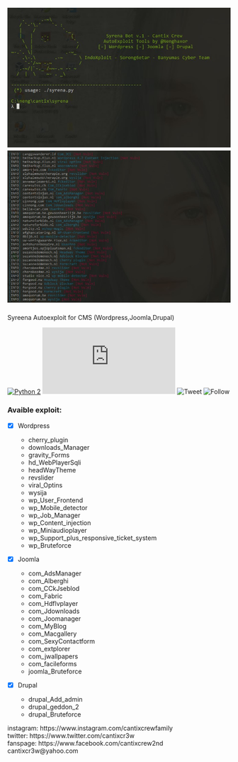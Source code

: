 <h1 align="center">
  <br>
  <a href="https://github.com/cantixcrew/Syreena"><img src="https://github.com/cantixcrew/Syreena/blob/main/img/Syreena_1.jpg" alt="Syreena"></a>
  <br>
  <img src="https://github.com/cantixcrew/Syreena/blob/main/img/Syreena_3.jpg" alt="Syreena">
</h1>

<div>
  <p>Syreena Autoexploit for CMS (Wordpress,Joomla,Drupal)</p>
</div>


[![Python 2](https://img.shields.io/badge/python-2.6-yellow.svg)](https://www.python.org/) 
![Size](https://img.shields.io/github/size/cantixcrew/Syreena/README.md)
![Tweet](https://img.shields.io/twitter/url?style=social&url=https%3A%2F%2Ftwitter.com%2Fcantixcr3w)
![Follow](https://img.shields.io/twitter/follow/nenghaxor?label=Follow&style=social)

### Avaible exploit:
- [x] Wordpress
  - cherry_plugin
  - downloads_Manager
  - gravity_Forms
  - hd_WebPlayerSqli
  - headWayTheme
  - revslider
  - viral_Optins
  - wysija
  - wp_User_Frontend
  - wp_Mobile_detector
  - wp_Job_Manager
  - wp_Content_injection
  - wp_Miniaudioplayer
  - wp_Support_plus_responsive_ticket_system
  - wp_Bruteforce
  
- [x] Joomla
  - com_AdsManager
  - com_Alberghi
  - com_CCkJseblod
  - com_Fabric
  - com_Hdflvplayer
  - com_Jdownloads
  - com_Joomanager
  - com_MyBlog
  - com_Macgallery
  - com_SexyContactform
  - com_extplorer
  - com_jwallpapers
  - com_facileforms
  - joomla_Bruteforce
  
- [x] Drupal
  - drupal_Add_admin
  - drupal_geddon_2
  - drupal_Bruteforce

<div>
  <p>instagram: https://www.instagram.com/cantixcrewfamily<br>
    twitter: https://www.twitter.com/cantixcr3w<br>
fanspage: https://www.facebook.com/cantixcrew2nd<br>
cantixcr3w@yahoo.com
